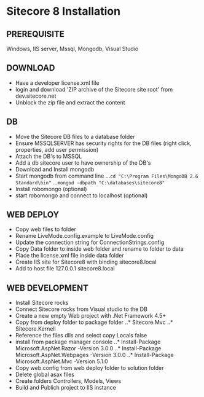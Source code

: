 Sitecore 8 Installation
========

PREREQUISITE
--------
Windows, IIS server, Mssql, Mongodb, Visual Studio

## DOWNLOAD
* Have a developer license.xml file
* login and download 'ZIP archive of the Sitecore site root' from dev.sitecore.net
* Unblock the zip file and extract the content

## DB
* Move the Sitecore DB files to a database folder 
* Ensure MSSQLSERVER has security rights for the DB files (right click, properties, add user permission) 
* Attach the DB's to MSSQL
* Add a db sitecore user to have ownership of the DB's
* Download and Install mongodb
* Start mongodb from command line
...`cd "C:\Program Files\MongoDB 2.6 Standard\bin"`
...`mongod -dbpath "C:\databases\sitecore8"`
* Install robomongo (optional)
* start robomongo and connect to localhost (optional)
    
## WEB DEPLOY
* Copy web files to folder
* Rename LiveMode.config.example to LiveMode.config
* Update the connection string for ConnectionStrings.config
* Copy Data folder to inside web folder and rename to folder to data
* Place the license.xml file inside data folder
* Create IIS site for Sitecore8 with binding sitecore8.local
* Add to host file 127.0.0.1 sitecore8.local

## WEB DEVELOPMENT
* Install Sitecore rocks
* Connect Sitecore rocks from Visual studio to the DB
* Create a new empty Web project with .Net Framework 4.5+
* Copy from deploy folder to package folder
..*     Sitecore.Mvc
..*     Sitecore.Kernell
* Reference the files dlls and select copy Locals false
* install from package manager console
..*     Install-Package Microsoft.AspNet.Razor -Version 3.0.0
..*     Install-Package Microsoft.AspNet.Webpages -Version 3.0.0
..*     Install-Package Microsoft.AspNet.Mvc -Version 5.1.0
* Copy web.config from web deploy folder to solution folder
* Delete global asax files
* Create folders Controllers, Models, Views
* Build and Publich project to IIS instance
